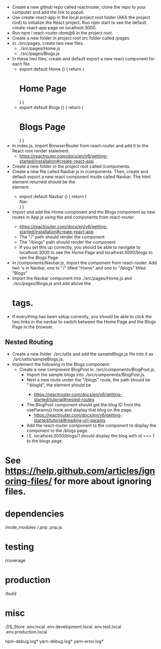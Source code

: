 - Create a new github repo called reactrouter, clone the repo to your computer and add the link to populi.
- Use create-react-app in the local project root folder (AKA the project root) to initialize the React project. Run npm start to see the default create-react-app page on localhost:3000.
- Run npm i react-router-dom@6 in the project root.
- Create a new folder in project root src folder called /pages.
- In ./src/pages, create two new files.
  - ./src/pages/Home.js
  - ./src/pages/Blogs.js
- In these two files, create and default export a new react component for each file.
  - export default Home () {
    return (
    <h1>Home Page</h1>
    )
    }
  - export default Blogs () {
    return (
    <h1>Blogs Page</h1>
    )
    }
- In index.js, import BrowserRouter from react-router and add it to the React root render statement.
  - https://reactrouter.com/docs/en/v6/getting-started/installation#create-react-app
- Create a new folder in the project root called /components.
- Create a new file called Navbar.js in /components. Then, create and default export a new react component inside called Navbar. The html element returned should be the <nav> element.
  - export default Navbar () {
    return (
    <nav>Nav</nav>
    )
    }
- Import and add the Home component and the Blogs component as new routes in App.js using the <Routes> and <Route> components from react-router.
  - https://reactrouter.com/docs/en/v6/getting-started/installation#create-react-app
  - The "/" path should render the <Home/> component
  - The "/blogs" path should render the <Blogs/> component
  - If you set this up correctly, you should be able to navigate to localhost:3000 to see the Home Page and localhost:3000/blogs to see the Blogs Page
- In /components/Navbar.js, import the <Link> component from react-router. Add two <Link>'s in Navbar, one to "/" titled "Home" and one to "/blogs" titled "Blogs"
- Import the Navbar component into ./src/pages/Home.js and ./src/pages/Blogs.js and add above the <h1> tags.
- If everything has been setup correctly, you should be able to click the two links in the navbar to switch between the Home Page and the Blogs Page in the browser.

## Nested Routing

- Create a new folder ./src/utils and add the sampleBlogs.js file into it as ./src/utils/sampleBlogs.js.
- Implement the following in the Blogs component:
  - Create a new component BlogPost in ./src/components/BlogPost.js.
    - Import the sample blogs into ./src/components/BlogPost.js.
    - Nest a new route under the "/blogs" route, the path should be ":blogId", the element should be <BlogPost/>
      - https://reactrouter.com/docs/en/v6/getting-started/tutorial#nested-routes
    - The BlogPost component should get the blog ID from the useParams() hook and display that blog on the page.
      - https://reactrouter.com/docs/en/v6/getting-started/tutorial#reading-url-params
    - Add the <Outlet> react-router component to the <Blogs> component to display the <BlogPost/> component to the /blogs page.
    - I.E. localhost:3000/blogs/1 should display the blog with id === 1 to the blogs page.

# See https://help.github.com/articles/ignoring-files/ for more about ignoring files.

# dependencies

/node_modules
/.pnp
.pnp.js

# testing

/coverage

# production

/build

# misc

.DS_Store
.env.local
.env.development.local
.env.test.local
.env.production.local

npm-debug.log*
yarn-debug.log*
yarn-error.log\*
